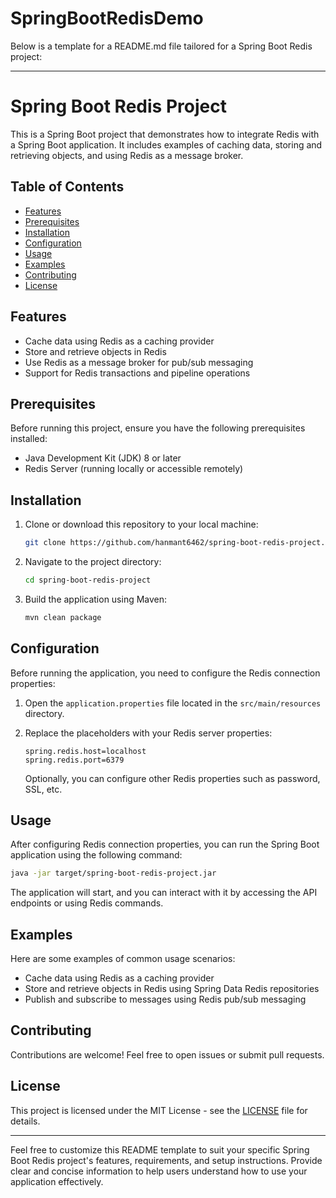 # SpringBootRedisDemo

Below is a template for a README.md file tailored for a Spring Boot Redis project:

---

# Spring Boot Redis Project

This is a Spring Boot project that demonstrates how to integrate Redis with a Spring Boot application. It includes examples of caching data, storing and retrieving objects, and using Redis as a message broker.

## Table of Contents

- [Features](#features)
- [Prerequisites](#prerequisites)
- [Installation](#installation)
- [Configuration](#configuration)
- [Usage](#usage)
- [Examples](#examples)
- [Contributing](#contributing)
- [License](#license)

## Features

- Cache data using Redis as a caching provider
- Store and retrieve objects in Redis
- Use Redis as a message broker for pub/sub messaging
- Support for Redis transactions and pipeline operations

## Prerequisites

Before running this project, ensure you have the following prerequisites installed:

- Java Development Kit (JDK) 8 or later
- Redis Server (running locally or accessible remotely)

## Installation

1. Clone or download this repository to your local machine:

   ```bash
   git clone https://github.com/hanmant6462/spring-boot-redis-project.git
   ```

2. Navigate to the project directory:

   ```bash
   cd spring-boot-redis-project
   ```

3. Build the application using Maven:

   ```bash
   mvn clean package
   ```

## Configuration

Before running the application, you need to configure the Redis connection properties:

1. Open the `application.properties` file located in the `src/main/resources` directory.

2. Replace the placeholders with your Redis server properties:

   ```properties
   spring.redis.host=localhost
   spring.redis.port=6379
   ```

   Optionally, you can configure other Redis properties such as password, SSL, etc.

## Usage

After configuring Redis connection properties, you can run the Spring Boot application using the following command:

```bash
java -jar target/spring-boot-redis-project.jar
```

The application will start, and you can interact with it by accessing the API endpoints or using Redis commands.

## Examples

Here are some examples of common usage scenarios:

- Cache data using Redis as a caching provider
- Store and retrieve objects in Redis using Spring Data Redis repositories
- Publish and subscribe to messages using Redis pub/sub messaging

## Contributing

Contributions are welcome! Feel free to open issues or submit pull requests.

## License

This project is licensed under the MIT License - see the [LICENSE](LICENSE) file for details.

---

Feel free to customize this README template to suit your specific Spring Boot Redis project's features, requirements, and setup instructions. Provide clear and concise information to help users understand how to use your application effectively.
